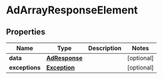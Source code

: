 

# AdArrayResponseElement


## Properties

Name | Type | Description | Notes
------------ | ------------- | ------------- | -------------
**data** | [**AdResponse**](AdResponse.md) |  |  [optional]
**exceptions** | [**Exception**](Exception.md) |  |  [optional]



